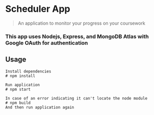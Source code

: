 # Scheduler App
> An application to monitor your progress on your coursework

### This app uses Nodejs, Express, and MongoDB Atlas with Google OAuth for authentication

## Usage
```
Install dependencies
# npm install

Run application
# npm start

In case of an error indicating it can't locate the node module
# npm build
And then run application again
